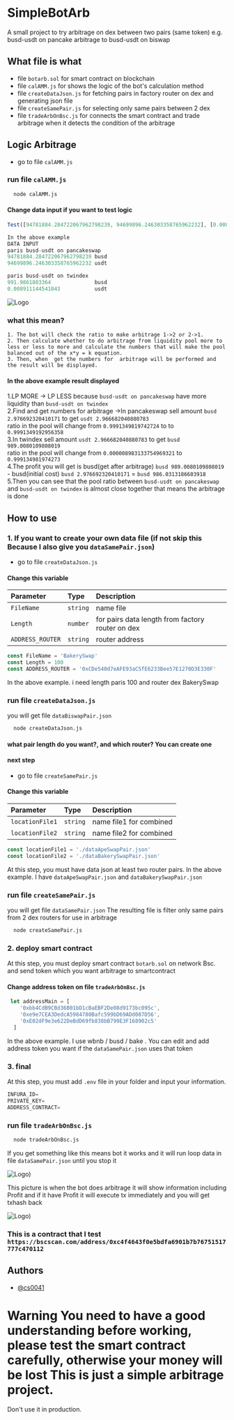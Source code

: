 
# SimpleBotArb

A small project to try arbitrage on dex between two pairs (same token) e.g. busd-usdt on pancake arbitrage to busd-usdt on biswap


## What file is what

- file `botarb.sol` for  smart contract on blockchain
- file `calAMM.js` for  shows the logic of the bot's calculation method
- file `createDataJson.js` for fetching pairs in factory router on dex and generating json file
- file `createSamePair.js` for selecting only same pairs between 2 dex
- file `tradeArbOnBsc.js` for connects the smart contract and trade arbitrage when it detects the condition of the arbitrage



## Logic Arbitrage 
- go to file `calAMM.js` 
### run file `calAMM.js`
```bash
  node calAMM.js
```
#### Change data input if you want to test logic
```javascript
Test([94781884.284722067962798239, 94699896.246303358765962232], [0.008911144541043 , 991.9861803364])
```
```javascript
In the above example 
DATA INPUT
paris busd-usdt on pancakeswap  
94781884.284722067962798239 busd       
94699896.246303358765962232 usdt     

paris busd-usdt on twindex
991.9861803364              busd 
0.008911144541043           usdt
```
![Logo](https://sv1.picz.in.th/images/2023/02/25/e0NQlI.png)
### what this mean?
    1. The bot will check the ratio to make arbitrage 1->2 or 2->1.
    2. Then calculate whether to do arbitrage from liquidity pool more to less or less to more and calculate the numbers that will make the pool balanced out of the x*y = k equation.
    3. Then, when  get the numbers for  arbitrage will be performed and the result will be displayed.
#### In the above example  result displayed
1.LP MORE -> LP LESS because `busd-usdt on pancakeswap`  have more liquidity than `busd-usdt on twindex`\
2.Find and get numbers for  arbitrage ->In pancakeswap sell amount `busd 2.976692320410171` to get `usdt 2.966682040880783`\
ratio in the pool will change from `0.9991349819742724` to to `0.9991349192956358`\
3.In twindex sell amount `usdt 2.966682040880783` to get `busd 989.0080109808019`\
ratio in the pool will change from `0.000008983133754969321` to `0.999134981974273`\
4.The profit you will get is busd(get after arbitrage) `busd 989.0080109808019` - busd(initial cost)  `busd 2.976692320410171` = `busd 986.0313186603918`\
5.Then you can see that the pool ratio between `busd-usdt on pancakeswap` and `busd-usdt on twindex` is almost close together that means the arbitrage is done





## How to use
### 1. If you want to create your own data file (if not skip this Because I also give you `dataSamePair.json`)
- go to file `createDataJson.js` 



#### Change this variable
| Parameter | Type     | Description                |
| :-------- | :------- | :------------------------- |
| `FileName` | `string` | name file |
| `Length` | `number` | for pairs data length from factory router on dex  |
| `ADDRESS_ROUTER` | `string` | router address |

```javascript
const FileName = 'BakerySwap'
const Length = 100
const ADDRESS_ROUTER = '0xCDe540d7eAFE93aC5fE6233Bee57E1270D3E330F'
```
In the above example. i need length paris 100 and router dex BakerySwap

### run file `createDataJson.js`
you will get file `dataBiswapPair.json`


```bash
  node createDataJson.js
```

#### what pair length do you want?, and which router? You can create one
#### next step
- go to file `createSamePair.js`

#### Change this variable

| Parameter | Type     | Description                |
| :-------- | :------- | :------------------------- |
| `locationFile1` | `string` | name file1 for combined |
| `locationFile2` | `string` | name file2 for combined |


```javascript
const locationFile1 = './dataApeSwapPair.json'
const locationFile2 = './dataBakerySwapPair.json'
```

At this step, you must have data json at least two router pairs.
In the above example. I have `dataApeSwapPair.json` and `dataBakerySwapPair.json`

### run file `createSamePair.js`
you will get file `dataSamePair.json` The resulting file is filter only same pairs from 2 dex routers for use in arbitrage


```bash
  node createSamePair.js
```

### 2. deploy smart contract
At this step, you must deploy smart contract `botarb.sol` on network Bsc.
and send token which you want arbitrage to smartcontract

#### Change address token  on file `tradeArbOnBsc.js`
```javascript
 let addressMain = [
    '0xbb4CdB9CBd36B01bD1cBaEBF2De08d9173bc095c',
    '0xe9e7CEA3DedcA5984780Bafc599bD69ADd087D56',
    '0xE02dF9e3e622DeBdD69fb838bB799E3F168902c5'
  ]
```
In the above example. I use wbnb / busd / bake . You can edit and add address token you want if the `dataSamePair.json` uses that token

### 3. final
At this step, you must add `.env` file in your folder and input your information.
```javascript
INFURA_ID=
PRIVATE_KEY=
ADDRESS_CONTRACT=
```

### run file `tradeArbOnBsc.js`
```bash
  node tradeArbOnBsc.js
```
If you get something like this means bot  it works and it will run loop data in file `dataSamePair.json` until you stop it

![Logo](https://sv1.picz.in.th/images/2023/02/25/eWmiG9.png))

This picture is when the bot does arbitrage it will show information including Profit and if it have Profit it will execute tx immediately and you will get txhash back 

![Logo](https://sv1.picz.in.th/images/2023/02/25/eWmltR.png))



### This is a contract that I test `https://bscscan.com/address/0xc4f4643f0e5bdfa6901b7b76751517777c470112`








## Authors

- [@cs0041](https://github.com/cs0041)

# Warning You need to have a good understanding before working, please test the smart contract carefully, otherwise your money will be lost This is just a simple arbitrage project.
Don't use it in production.
